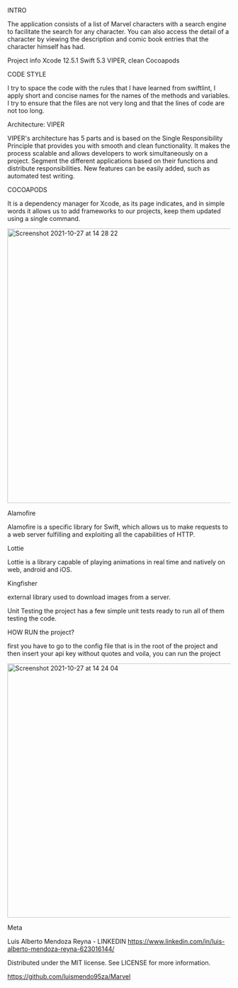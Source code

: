 INTRO 

The application consists of a list of Marvel characters with a search engine to facilitate the search for any character.
You can also access the detail of a character by viewing the description and comic book entries that the character himself has had.


Project info
Xcode 12.5.1
Swift 5.3
VIPER, clean
Cocoapods

CODE STYLE 

I try to space the code with the rules that I have learned from swiftlint, I apply short and concise names for the names of the methods and variables. I try to ensure that the files are not very long and that the lines of code are not too long.

Architecture: VIPER 

VIPER's architecture has 5 parts and is based on the Single Responsibility Principle that provides you with smooth and clean functionality.
It makes the process scalable and allows developers to work simultaneously on a project.
Segment the different applications based on their functions and distribute responsibilities.
New features can be easily added, such as automated test writing.

COCOAPODS

It is a dependency manager for Xcode, as its page indicates, and in simple words it allows us to add frameworks to our projects, keep them updated using a single command.

<img width="618" alt="Screenshot 2021-10-27 at 14 28 22" src="https://user-images.githubusercontent.com/37546472/139065451-7d0a4fbe-eabf-469b-9df1-dd0253b727ba.png">

Alamofire

Alamofire is a specific library for Swift, which allows us to make requests to a web server fulfilling and exploiting all the capabilities of HTTP.

Lottie 

Lottie is a library capable of playing animations in real time and natively on web, android and iOS.

Kingfisher 

external library used to download images from a server.

Unit Testing
the project has a few simple unit tests ready to run all of them testing the code.

HOW RUN the project? 

first you have to go to the config file that is in the root of the project and then insert your api key without quotes and voila, you can run the project

<img width="572" alt="Screenshot 2021-10-27 at 14 24 04" src="https://user-images.githubusercontent.com/37546472/139065025-6e6f8252-65ce-4e2a-91b7-390bbefb9315.png">


Meta

Luis Alberto Mendoza Reyna - LINKEDIN https://www.linkedin.com/in/luis-alberto-mendoza-reyna-623016144/

Distributed under the MIT license. See LICENSE for more information.

https://github.com/luismendo95za/Marvel
